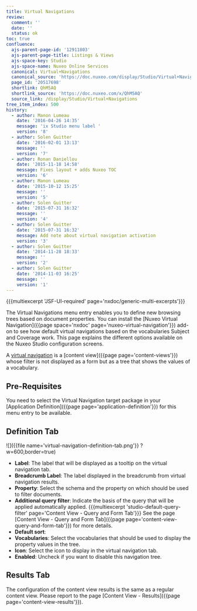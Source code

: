 ```yaml
---
title: Virtual Navigations
review:
  comment: ''
  date: ''
  status: ok
toc: true
confluence:
  ajs-parent-page-id: '12911803'
  ajs-parent-page-title: Listings & Views
  ajs-space-key: Studio
  ajs-space-name: Nuxeo Online Services
  canonical: Virtual+Navigations
  canonical_source: 'https://doc.nuxeo.com/display/Studio/Virtual+Navigations'
  page_id: '20517698'
  shortlink: QhM5AQ
  shortlink_source: 'https://doc.nuxeo.com/x/QhM5AQ'
  source_link: /display/Studio/Virtual+Navigations
tree_item_index: 500
history:
  - author: Manon Lumeau
    date: '2016-04-26 14:35'
    message: 'ix Studio menu label '
    version: '8'
  - author: Solen Guitter
    date: '2016-02-01 13:13'
    message: ''
    version: '7'
  - author: Ronan Daniellou
    date: '2015-11-18 14:58'
    message: Fixes layout + adds Nuxeo TOC
    version: '6'
  - author: Manon Lumeau
    date: '2015-10-12 15:25'
    message: ''
    version: '5'
  - author: Solen Guitter
    date: '2015-07-31 16:32'
    message: ''
    version: '4'
  - author: Solen Guitter
    date: '2015-07-31 16:32'
    message: Add note about virtual navigation activation
    version: '3'
  - author: Solen Guitter
    date: '2014-11-28 18:33'
    message: ''
    version: '2'
  - author: Solen Guitter
    date: '2014-11-03 16:25'
    message: ''
    version: '1'
---
```


{{{multiexcerpt 'JSF-UI-required' page='nxdoc/generic-multi-excerpts'}}}

The Virtual Navigations menu entry enables you to define new browsing trees based on document properties. You can install the [Nuxeo Virtual Navigation]({{page space='nxdoc' page='nuxeo-virtual-navigation'}}) add-on to see how default virtual navigations based on the vocabularies Subject and Coverage work. This page explains the different options available on the Nuxeo Studio configuration screens.

A [virtual navigation](https://www.nuxeo.com/blog/webinar-building-virtual-navigation-structures-nuxeo-platform/) is a [content view]({{page page='content-views'}}) whose filter is not displayed as a form but as a tree that shows the values of a vocabulary.

## Pre-Requisites

You need to select the Virtual Navigation target package in your [Application Definition]({{page page='application-definition'}}) for this menu entry to be available.

## Definition Tab

![]({{file name='virtual-navigation-definition-tab.png'}} ?w=600,border=true)

- **Label**: The label that will be displayed as a tooltip on the virtual navigation tab.
- **Breadcrumb Label**: The label displayed in the breadcrumb from virtual navigation results.
- **Property**: Select the schema and the property on which should be used to filter documents.
- **Additional query filter**: Indicate the basis of the query that will be applied automatically applied.
  {{{multiexcerpt 'studio-default-query-filter' page='Content View - Query and Form Tab'}}}
  See the page [Content View - Query and Form Tab]({{page page='content-view-query-and-form-tab'}}) for more details.
- **Default sort**:
- **Vocabularies**: Select the vocabularies that should be used to display the property values in the tree.
- **Icon**: Select the icon to display in the virtual navigation tab.
- **Enabled**: Uncheck if you want to disable this navigation tree.

## Results Tab

The configuration of the content view results is the same as a regular content view. Please report to the page [Content View - Results]({{page page='content-view-results'}}).

